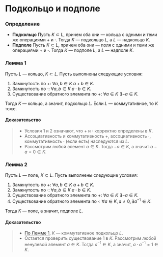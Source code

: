 # Подкольцо и подполе

### **Определение**

+ **Подкольцо**
  Пусть $K \subset L$, причем оба они — кольца с одними и теми же операциями $+$ и $\cdot$. 
  Тогда $K$ — подкольцо $L$, а $L$ — надкольцо $K$.
+ **Подполе**
  Пусть $K \subset L$, причем оба они — поля с одними и теми же операциями $+$ и $\cdot$. 
  Тогда $K$ — подполе $L$, а $L$ — надполе $K$.

### **Лемма 1**

Пусть $L$ — кольцо, $K \subset L$. Пусть выполнены следующие условия:

1. Замкнутость по $+$: $\forall a, b \in K \ a + b \in K$.
2. Замкнутость по $\cdot$: $\forall a, b \in K \ a \cdot b \in K$.
3. Существование обратного элемента по $+$: $\forall a \in K \ \exists -a \in K$.

Тогда $K$ — кольцо, а значит, подкольцо $L$. Если $L$ — коммутативное, то $K$ тоже.

#### **Доказательство**

> + Условия 1 и 2 означают, что $+$ и $\cdot$ корректно определены в $K$.
> + Ассоциативность и коммутативность $+$, ассоциативность $\cdot$,
>   коммутативность $\cdot$ (если есть) наследуются из $L$.
> + Рассмотрим любой элемент $a \in K$. Тогда $-a \in K$, а значит $a - a = 0 \in K$.

### **Лемма 2**

Пусть $L$ — поле, $K \subset L$. Пусть выполнены следующие условия:

1. Замкнутость по $+$: $\forall a, b \in K \ a + b \in K$.
2. Замкнутость по $\cdot$: $\forall a, b \in K \ a \cdot b \in K$.
3. Существование обратного элемента по $+$: $\forall a \in K \ \exists -a \in K$.
4. Существование обратного элемента по $\cdot$: $\forall a \in K, a \neq 0, \exists a^{-1} \in K$.

Тогда $K$ — поле, а значит, подполе $L$.

#### **Доказательство**

> + [По Лемме 1](#лемма-1), $K$ — коммутативное подкольцо $L$.
> + Остается проверить существование $1$ в $K$. 
>   Рассмотрим любой ненулевой элемент $a \in K$. Тогда $a^{-1} \in K$, а
>   значит, $a \cdot a^{-1} = 1 \in K$.
